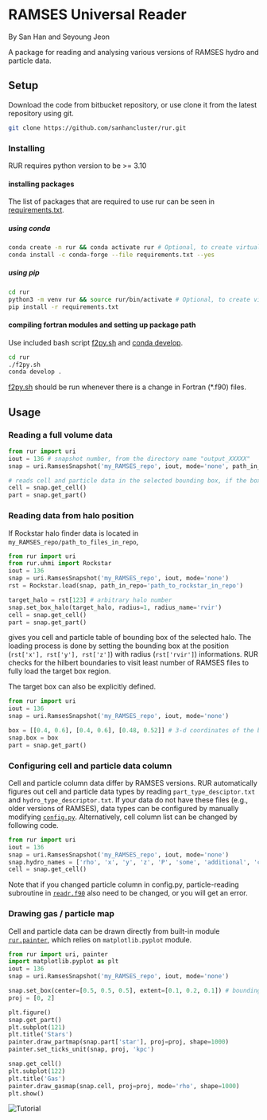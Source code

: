 [1]: https://docs.conda.io/projects/conda-build/en/latest/resources/commands/conda-develop.html

RAMSES Universal Reader
=============================

By San Han and Seyoung Jeon

A package for reading and analysing various versions of RAMSES hydro and particle data.

Setup
-----------------------------

Download the code from bitbucket repository, or use clone it from the latest repository using git.
```bash
git clone https://github.com/sanhancluster/rur.git
```
### Installing
RUR requires python version to be >= 3.10
#### installing packages
The list of packages that are required to use rur can be seen in [requirements.txt](requirements.txt).
##### using conda
```bash
conda create -n rur && conda activate rur # Optional, to create virtual environment
conda install -c conda-forge --file requirements.txt --yes
```
##### using pip
```bash
cd rur
python3 -m venv rur && source rur/bin/activate # Optional, to create virtual environment
pip install -r requirements.txt
```
#### compiling fortran modules and setting up package path
Use included bash script [f2py.sh](f2py.sh) and [conda develop][1].
```bash
cd rur
./f2py.sh
conda develop .
```
[f2py.sh](f2py.sh) should be run whenever there is a change in Fortran (*.f90) files.

Usage
-----------------------------

### Reading a full volume data
```python
from rur import uri
iout = 136 # snapshot number, from the directory name "output_XXXXX"
snap = uri.RamsesSnapshot('my_RAMSES_repo', iout, mode='none', path_in_repo='')

# reads cell and particle data in the selected bounding box, if the box is not specified, loads the whole volume.
cell = snap.get_cell()
part = snap.get_part()
```

### Reading data from halo position

If Rockstar halo finder data is located in `my_RAMSES_repo/path_to_files_in_repo`,
```python
from rur import uri
from rur.uhmi import Rockstar
iout = 136
snap = uri.RamsesSnapshot('my_RAMSES_repo', iout, mode='none')
rst = Rockstar.load(snap, path_in_repo='path_to_rockstar_in_repo')

target_halo = rst[123] # arbitrary halo number
snap.set_box_halo(target_halo, radius=1, radius_name='rvir')
cell = snap.get_cell()
part = snap.get_part()
```
gives you cell and particle table of bounding box of the selected halo.
The loading process is done by setting the bounding box at the position (```rst['x'], rst['y'], rst['z']```) with radius (```rst['rvir']```) informations.
RUR checks for the hilbert boundaries to visit least number of RAMSES files to fully load the target box region.

The target box can also be explicitly defined.
```python
from rur import uri
iout = 136
snap = uri.RamsesSnapshot('my_RAMSES_repo', iout, mode='none')

box = [[0.4, 0.6], [0.4, 0.6], [0.48, 0.52]] # 3-d coordinates of the boundary
snap.box = box
part = snap.get_part()
```

### Configuring cell and particle data column
Cell and particle column data differ by RAMSES versions.
RUR automatically figures out cell and particle data types by reading ```part_type_desciptor.txt``` and ```hydro_type_descriptor.txt```.
If your data do not have these files (e.g., older versions of RAMSES), data types can be configured by manually modifying [`config.py`](rur/config.py). Alternatively, cell column list can be changed by following code.
```python
from rur import uri
iout = 136
snap = uri.RamsesSnapshot('my_RAMSES_repo', iout, mode='none')
snap.hydro_names = ['rho', 'x', 'y', 'z', 'P', 'some', 'additional', 'columns']
cell = snap.get_cell()
```
Note that if you changed particle column in config.py, particle-reading subroutine in [`readr.f90`](rur/readr.f90) 
also need to be changed, or you will get an error.

### Drawing gas / particle map

Cell and particle data can be drawn directly from built-in module [`rur.painter`](rur/painter.py), which relies on 
`matplotlib.pyplot` module.
```python
from rur import uri, painter
import matplotlib.pyplot as plt
iout = 136
snap = uri.RamsesSnapshot('my_RAMSES_repo', iout, mode='none')

snap.set_box(center=[0.5, 0.5, 0.5], extent=[0.1, 0.2, 0.1]) # bounding box of the region to draw
proj = [0, 2]

plt.figure()
snap.get_part()
plt.subplot(121)
plt.title('Stars')
painter.draw_partmap(snap.part['star'], proj=proj, shape=1000)
painter.set_ticks_unit(snap, proj, 'kpc')

snap.get_cell()
plt.subplot(122)
plt.title('Gas')
painter.draw_gasmap(snap.cell, proj=proj, mode='rho', shape=1000)
plt.show()
```
![Tutorial](rur_tutorial.png)
